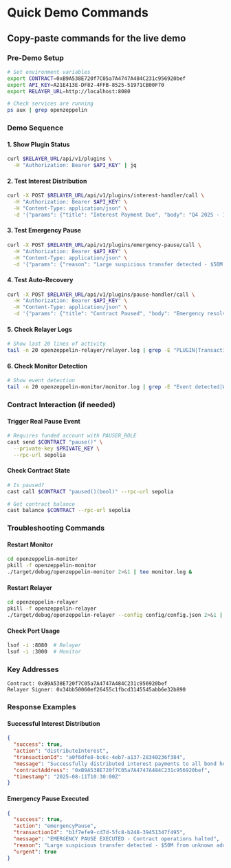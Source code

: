 # Quick Demo Commands
## Copy-paste commands for the live demo

### Pre-Demo Setup
```bash
# Set environment variables
export CONTRACT=0xB9A538E720f7C05a7A4747A484C231c956920bef
export API_KEY=A21E413E-DF82-4FFB-8525-51971CB00F70
export RELAYER_URL=http://localhost:8080

# Check services are running
ps aux | grep openzeppelin
```

### Demo Sequence

#### 1. Show Plugin Status
```bash
curl $RELAYER_URL/api/v1/plugins \
  -H "Authorization: Bearer $API_KEY" | jq
```

#### 2. Test Interest Distribution
```bash
curl -X POST $RELAYER_URL/api/v1/plugins/interest-handler/call \
  -H "Authorization: Bearer $API_KEY" \
  -H "Content-Type: application/json" \
  -d '{"params": {"title": "Interest Payment Due", "body": "Q4 2025 - 1247 holders"}}' | jq
```

#### 3. Test Emergency Pause
```bash
curl -X POST $RELAYER_URL/api/v1/plugins/emergency-pause/call \
  -H "Authorization: Bearer $API_KEY" \
  -H "Content-Type: application/json" \
  -d '{"params": {"reason": "Large suspicious transfer detected - $50M from unknown address"}}' | jq
```

#### 4. Test Auto-Recovery
```bash
curl -X POST $RELAYER_URL/api/v1/plugins/pause-handler/call \
  -H "Authorization: Bearer $API_KEY" \
  -H "Content-Type: application/json" \
  -d '{"params": {"title": "Contract Paused", "body": "Emergency resolved - initiating recovery"}}' | jq
```

#### 5. Check Relayer Logs
```bash
# Show last 20 lines of activity
tail -n 20 openzeppelin-relayer/relayer.log | grep -E "PLUGIN|Transaction"
```

#### 6. Check Monitor Detection
```bash
# Show event detection
tail -n 20 openzeppelin-monitor/monitor.log | grep -E "Event detected|Webhook sent"
```

### Contract Interaction (if needed)

#### Trigger Real Pause Event
```bash
# Requires funded account with PAUSER_ROLE
cast send $CONTRACT "pause()" \
  --private-key $PRIVATE_KEY \
  --rpc-url sepolia
```

#### Check Contract State
```bash
# Is paused?
cast call $CONTRACT "paused()(bool)" --rpc-url sepolia

# Get contract balance
cast balance $CONTRACT --rpc-url sepolia
```

### Troubleshooting Commands

#### Restart Monitor
```bash
cd openzeppelin-monitor
pkill -f openzeppelin-monitor
./target/debug/openzeppelin-monitor 2>&1 | tee monitor.log &
```

#### Restart Relayer
```bash
cd openzeppelin-relayer
pkill -f openzeppelin-relayer
./target/debug/openzeppelin-relayer --config config/config.json 2>&1 | tee relayer.log &
```

#### Check Port Usage
```bash
lsof -i :8080  # Relayer
lsof -i :3000  # Monitor
```

### Key Addresses
```
Contract: 0xB9A538E720f7C05a7A4747A484C231c956920bef
Relayer Signer: 0x34bb50060ef26455c1fbcd3145545abb6e32b890
```

### Response Examples

#### Successful Interest Distribution
```json
{
  "success": true,
  "action": "distributeInterest",
  "transactionId": "a0f6dfe8-bc6c-4eb7-a137-28340236f384",
  "message": "Successfully distributed interest payments to all bond holders",
  "contractAddress": "0xB9A538E720f7C05a7A4747A484C231c956920bef",
  "timestamp": "2025-08-11T10:30:00Z"
}
```

#### Emergency Pause Executed
```json
{
  "success": true,
  "action": "emergencyPause",
  "transactionId": "b1f7efe9-cd7d-5fc8-b248-39451347f495",
  "message": "EMERGENCY PAUSE EXECUTED - Contract operations halted",
  "reason": "Large suspicious transfer detected - $50M from unknown address",
  "urgent": true
}
```